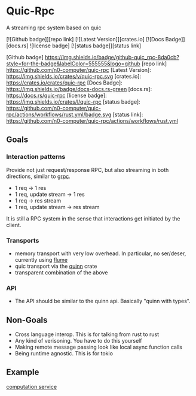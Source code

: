 # Quic-Rpc

A streaming rpc system based on quic

[![Github badge]][repo link] [![Latest Version]][crates.io] [![Docs Badge]][docs.rs] ![license badge] [![status badge]][status link]

[Github badge] https://img.shields.io/badge/github-quic_rpc-8da0cb?style=for-the-badge&labelColor=555555&logo=github
[repo link] https://github.com/n0-computer/quic-rpc
[Latest Version]: https://img.shields.io/crates/v/quic-rpc.svg
[crates.io]: https://crates.io/crates/quic-rpc
[Docs Badge]: https://img.shields.io/badge/docs-docs.rs-green
[docs.rs]: https://docs.rs/quic-rpc
[license badge]: https://img.shields.io/crates/l/quic-rpc
[status badge]: https://github.com/n0-computer/quic-rpc/actions/workflows/rust.yml/badge.svg
[status link]: https://github.com/n0-computer/quic-rpc/actions/workflows/rust.yml

## Goals

### Interaction patterns

Provide not just request/response RPC, but also streaming in both directions, similar to [grpc].

- 1 req -> 1 res
- 1 req, update stream -> 1 res
- 1 req -> res stream
- 1 req, update stream -> res stream

It is still a RPC system in the sense that interactions get initiated by the client.

### Transports

- memory transport with very low overhead. In particular, no ser/deser, currently using [flume]
- quic transport via the [quinn] crate
- transparent combination of the above

### API

- The API should be similar to the quinn api. Basically "quinn with types".

## Non-Goals

- Cross language interop. This is for talking from rust to rust
- Any kind of verisoning. You have to do this yourself
- Making remote message passing look like local async function calls
- Being runtime agnostic. This is for tokio

## Example

[computation service](https://github.com/n0-computer/quic-rpc/blob/main/tests/math.rs)

[quinn]: https://docs.rs/quinn/
[flume]: https://docs.rs/flume/
[grpc]: https://grpc.io/
